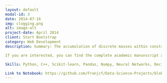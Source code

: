 ```yaml
---
layout: default
modal-id: 3
date: 2014-07-16
img: clogging.png
alt: image-alt
project-date: April 2014
client: Start Bootstrap
category: Web Development
description: Summary: The accumulation of discrete masses within constrained flow conduits is an common phenomenon within both natural and industrial settings: it describes the clogging of pipes, roads, oil reservoirs, rivers, and arteries. In this project I used Computational Fluid Mechanics and Discrete Element Models to run over 2,000 different clogging simulations in randomly-generated porous media in order to train and evaluate the clogging prediction performance of several Machine Learning algorithms. The enclosed jupyter notebook contains the python scripts that I wrote to train and evaluate said algorithms. The resulting best-performing classifier (an Extremely Randomized Trees algorithm) is able to predict clogging a-priori with an accuracy of 0.96 and 0.91 in numerical and experimental systems, respectively. Similarly, the best performing regressor (also a decision tree-based algorithm) is able to achieve an R^2 value of 0.93 when predicting the degree of clogging in said systems. I believe this standardized computational tool has the potential to help evaluate the design process of engineered and natural porous media.

If you are interested, you can find the complete academic manunscript and trained joblib models within the associated directory.

Skills: Python, C++, Scikit-learn, Pandas, Numpy, Neural Networks, Decision Tree Clasifiers, Classification, Regression.

Link to Notebook: https://github.com/Franjcf/Data-Science-Projects/blob/main/clogging_prediction_analysis/clogging_analysis.ipynb 
---
```

